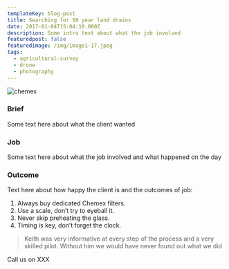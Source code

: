 ```yaml
---
templateKey: blog-post
title: Searching for 50 year land drains
date: 2017-01-04T15:04:10.000Z
description: Some intro text about what the job involved
featuredpost: false
featuredimage: /img/image1-17.jpeg
tags:
  - agricultural-survey
  - drone
  - photography
---
```

![chemex](/img/image1-17.jpeg)

### Brief

Some text here about what the client wanted

### Job

Some text here about what the job involved and what happened on the day

### Outcome

Text here about how happy the client is and the outcomes of job:

1. Always buy dedicated Chemex filters.
2. Use a scale, don’t try to eyeball it.
3. Never skip preheating the glass.
4. Timing is key, don’t forget the clock.

> Keith was very informative at every step of the process and a very skilled pilot. Without him we would have never found out what we did

Call us on XXX
